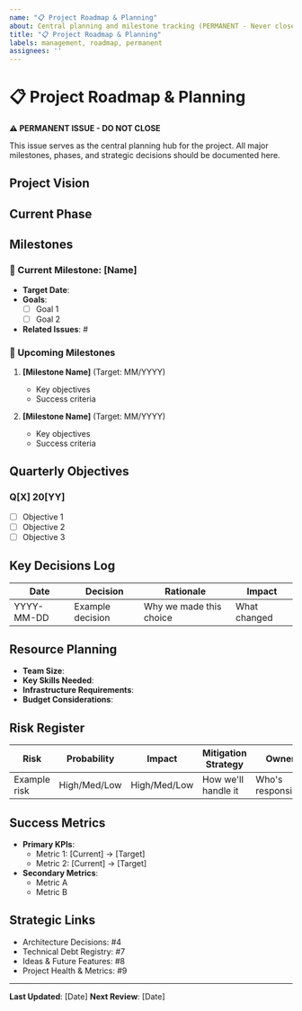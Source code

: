 ```yaml
---
name: "📋 Project Roadmap & Planning"
about: Central planning and milestone tracking (PERMANENT - Never close this issue)
title: "📋 Project Roadmap & Planning"
labels: management, roadmap, permanent
assignees: ''
---
```


# 📋 Project Roadmap & Planning

**⚠️ PERMANENT ISSUE - DO NOT CLOSE**

This issue serves as the central planning hub for the project. All major milestones, phases, and strategic decisions should be documented here.

## Project Vision
<!-- Describe the overall vision and goals of the project -->

## Current Phase
<!-- What phase is the project in? Planning, MVP, Growth, Maintenance -->

## Milestones

### 🎯 Current Milestone: [Name]
- **Target Date**: 
- **Goals**:
  - [ ] Goal 1
  - [ ] Goal 2
- **Related Issues**: #

### 📅 Upcoming Milestones
1. **[Milestone Name]** (Target: MM/YYYY)
   - Key objectives
   - Success criteria

2. **[Milestone Name]** (Target: MM/YYYY)
   - Key objectives
   - Success criteria

## Quarterly Objectives
<!-- Update quarterly -->

### Q[X] 20[YY]
- [ ] Objective 1
- [ ] Objective 2
- [ ] Objective 3

## Key Decisions Log
<!-- Document major decisions with dates and rationale -->

| Date | Decision | Rationale | Impact |
|------|----------|-----------|---------|
| YYYY-MM-DD | Example decision | Why we made this choice | What changed |

## Resource Planning
<!-- Track resource needs and allocation -->

- **Team Size**: 
- **Key Skills Needed**:
- **Infrastructure Requirements**:
- **Budget Considerations**:

## Risk Register
<!-- Track major risks and mitigation strategies -->

| Risk | Probability | Impact | Mitigation Strategy | Owner |
|------|-------------|---------|-------------------|--------|
| Example risk | High/Med/Low | High/Med/Low | How we'll handle it | Who's responsible |

## Success Metrics
<!-- How do we measure success? -->

- **Primary KPIs**:
  - Metric 1: [Current] → [Target]
  - Metric 2: [Current] → [Target]
- **Secondary Metrics**:
  - Metric A
  - Metric B

## Strategic Links
<!-- Link to other permanent management issues -->

- Architecture Decisions: #4
- Technical Debt Registry: #7
- Ideas & Future Features: #8
- Project Health & Metrics: #9

---

**Last Updated**: [Date]
**Next Review**: [Date]